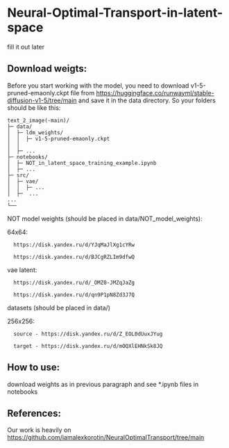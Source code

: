# Neural-Optimal-Transport-in-latent-space

fill it out later




## Download weigts:
Before you start working with the model, you need to download v1-5-pruned-emaonly.ckpt
file from https://huggingface.co/runwayml/stable-diffusion-v1-5/tree/main and save it in the data directory.
So your folders should be like this:
   
    text_2_image(-main)/
    ├─ data/
    │  ├─ ldm_weights/
    │  │  ├─ v1-5-pruned-emaonly.ckpt
    │  │
    │  ├─ ...
    ├─ notebooks/
    │  ├─ NOT_in_latent_space_training_example.ipynb
    │  ├─ ...
    ├─ src/ 
    │  ├─ vae/
    │  │  ├─ ...
    │  ├─  ...
    ...
    └── 

NOT model weights (should be placed in data/NOT_model_weights):

   64x64:
   
      https://disk.yandex.ru/d/YJqMaJlXg1cYRw
      
      https://disk.yandex.ru/d/BJCgRZLIm9dfwQ
      
   vae latent:
   
      https://disk.yandex.ru/d/_OMZ0-JMZqJaZg
      
      https://disk.yandex.ru/d/qn9P1pN8Zd3J7Q
      
datasets (should be placed in data/)

   256x256:
   
      source - https://disk.yandex.ru/d/Z_EOL0dUuxJYug
      
      target - https://disk.yandex.ru/d/mOQXlEHNkSk8JQ

      
## How to use:
download weights as in previous paragraph and see *.ipynb files in notebooks



## References:
Our work is heavily on https://github.com/iamalexkorotin/NeuralOptimalTransport/tree/main

